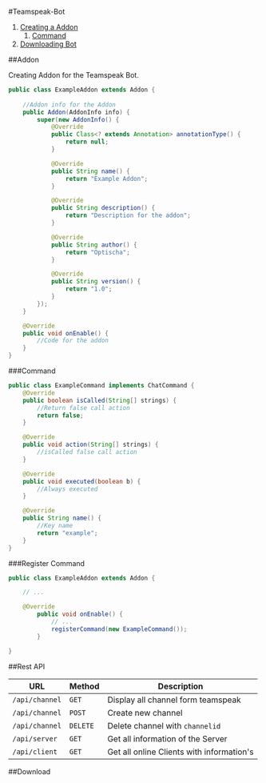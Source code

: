 #Teamspeak-Bot

1. [Creating a Addon](#addon) 
   1. [Command](#command)
2. [Downloading Bot](#download)


##Addon

Creating Addon for the Teamspeak Bot.

```java
public class ExampleAddon extends Addon {
    
    //Addon info for the Addon
    public Addon(AddonInfo info) {
        super(new AddonInfo() {
            @Override
            public Class<? extends Annotation> annotationType() {
                return null;
            }

            @Override
            public String name() {
                return "Example Addon";
            }

            @Override
            public String description() {
                return "Description for the addon";
            }

            @Override
            public String author() {
                return "Optischa";
            }

            @Override
            public String version() {
                return "1.0";
            }
        });
    }

    @Override
    public void onEnable() {
        //Code for the addon
    }
}
```

###Command

```java
public class ExampleCommand implements ChatCommand {
    @Override
    public boolean isCalled(String[] strings) {
        //Return false call action 
        return false;
    }

    @Override
    public void action(String[] strings) {
        //isCalled false call action
    }

    @Override
    public void executed(boolean b) {
        //Always executed
    }

    @Override
    public String name() {
        //Key name
        return "example";
    }
}
```

###Register Command

```java
public class ExampleAddon extends Addon {

    // ...

    @Override
        public void onEnable() {
            // ...
            registerCommand(new ExampleCommand());
        }

}
```

##Rest API

| URL | Method | Description |
| ------------- | ------- |--------------------- |
| `/api/channel` | `GET` | Display all channel form teamspeak |
| `/api/channel` | `POST` | Create new channel |
| `/api/channel` | `DELETE` | Delete channel with `channelid`|
| `/api/server` | `GET` | Get all information of the Server |
| `/api/client` | `GET` | Get all online Clients with information's |


##Download